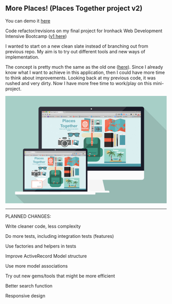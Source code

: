 More Places! (Places Together project v2)
------------------------------------------

You can demo it [here](http://www.placestogether.com)

Code refactor/revisions on my final project for Ironhack Web Development Intensive Bootcamp ([v1 here](https://github.com/buzzlightyear182/Places-Together))

I wanted to start on a new clean slate instead of branching out from previous repo. My aim is to try out different tools and new ways of implementation.

The concept is pretty much the same as the old one ([here](https://github.com/buzzlightyear182/Places-Together)). Since I already know what I want to achieve in this application, then I could have more time to think about improvements. Looking back at my previous code, it was rushed and very dirty. Now I have more free time to work/play on this mini-project.

[![cover_page_flatlay.jpg](https://github.com/buzzlightyear182/More-places/blob/master/cover_page_flatlay.jpg)](http://www.placestogether.com)

-----------------

PLANNED CHANGES:

Write cleaner code, less complexity

Do more tests, including integration tests (features)

Use factories and helpers in tests

Improve ActiveRecord Model structure

Use more model associations

Try out new gems/tools that might be more efficient

Better search function

Responsive design
